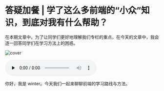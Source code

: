 # 答疑加餐 | 学了这么多前端的“小众”知识，到底对我有什么帮助？

在本期文章中，为了让同学们更好地理解我们专栏的重点，在今天的文章中，我会逐一回答同学们在学习方法上的困惑。

![cover](https://static001.geekbang.org/resource/image/0a/60/0aceeaa0134ae8ebbd520017e8587160.jpg)

<audio id="audio" controls="" preload="none">
    <source id="mp3" src="/mp3/39_0.mp3">
</audio>

你好，我是 winter。今天我们一起来聊聊前端的学习路线与方法。